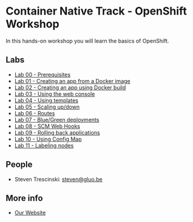# Container Native Track - OpenShift Workshop

In this hands-on workshop you will learn the basics of OpenShift.

## Labs

* [Lab 00 - Prerequisites](lab-00)
* [Lab 01 - Creating an app from a Docker image](lab-01)
* [Lab 02 - Creating an app using Docker build](lab-02)
* [Lab 03 - Using the web console](lab-03)
* [Lab 04 - Using templates](lab-04)
* [Lab 05 - Scaling up/down](lab-05)
* [Lab 06 - Routes](lab-06)
* [Lab 07 - Blue/Green deployments](lab-07)
* [Lab 08 - SCM Web Hooks](lab-08)
* [Lab 09 - Rolling back applications](lab-09)
* [Lab 10 - Using Config Map](lab-10)
* [Lab 11 - Labeling nodes](lab-11)


## People

* Steven Trescinski: steven@gluo.be

## More info

* [Our Website](http://www.gluo.be)
